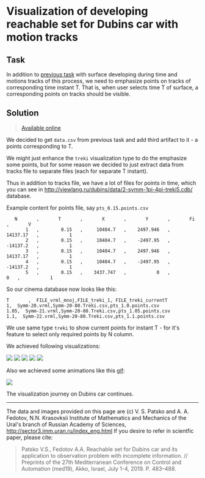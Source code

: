 # Visualization of developing reachable set for Dubins car with motion tracks

## Task
In addition to [previous task](2-tracks-for-reachable-set.md) with surface developing during time
and motions tracks of this process, we need to emphasize points on tracks of corresponding time instant T.
That is, when user selects time T of surface, a corresponding points on tracks should be visible.

## Solution

> [Available online](http://tinyurl.com/vefxfns)

We decided to get `data.csv` from previous task and add third artifact to it - a points corresponding to T.

We might just enhance the `treki` visualization type to do the emphasize some points, but for some reason 
we decided to just extract data from tracks file to separate files (each for separate T instant).

Thus in addition to tracks file, we have a lot of files for points in time, which you can see in
http://viewlang.ru/dubins/data/2-symm-1pi-4pi-treki5.cdb/ database.

Example content for points file, say `pts_0.15.points.csv`
```
   N       ,       T       ,       X       ,       Y       ,       Fi      ,       V
       1   ,        0.15   ,     10404.7   ,    2497.946   ,    14137.17   ,           1
       2   ,        0.15   ,     10404.7   ,    -2497.95   ,    -14137.2   ,           1
       3   ,        0.15   ,     10404.7   ,    2497.946   ,    14137.17   ,           1
       4   ,        0.15   ,     10404.7   ,    -2497.95   ,    -14137.2   ,           1
       5   ,        0.15   ,    3437.747   ,           0   ,           0   ,           1
```

So our cinema database now looks like this:
```
T       ,  FILE_vrml_mnoj,FILE_treki_1, FILE_treki_currentT
1,  Symm-20.vrml,Symm-20-80.Treki.csv,pts_1.0.points.csv
1.05,  Symm-21.vrml,Symm-20-80.Treki.csv,pts_1.05.points.csv
1.1,  Symm-22.vrml,Symm-20-80.Treki.csv,pts_1.1.points.csv
```

We use same type `treki` to show current points for instant T - for it's feature to select only required points by N column.

We achieved following visualizations:

![](http://showtime.lact.in/resizer_st/fit/340/340//files/visual/2020-03-14/2020-03-14-at-18-15-57.png)
![](http://showtime.lact.in/resizer_st/fit/340/340//files/visual/2020-03-14/2020-03-14-at-18-18-45.png)
![](http://showtime.lact.in/resizer_st/fit/340/340//files/visual/2020-03-12/2020-03-12-at-11-37-42.png)
![](http://showtime.lact.in/resizer_st/fit/340/340//files/visual/2020-03-12/2020-03-12-at-11-37-55.png)
![](http://showtime.lact.in/resizer_st/fit/340/340//files/visual/2020-03-12/2020-03-12-at-11-54-17.png)

Also we achieved some animations like this [gif](http://showtime.lact.in/resizer_st/fit/420/420//files/visual/2020-03-12/2020-03-12-at-11-47-04.gif):

![](http://showtime.lact.in/resizer_st/fit/420/420//files/visual/2020-03-12/2020-03-12-at-11-47-04.gif)

The visualization journey on Dubins car continues.

---
The data and images provided on this page are (c) V. S. Patsko and A. A. Fedotov,
N.N. Krasovksii Institute of Mathematics and Mechanics of the Ural's branch of Russian Academy of Sciences,
http://sector3.imm.uran.ru/index_eng.html
If you desire to refer in scientfic paper, please cite:
> Patsko V.S., Fedotov A.A. Reachable set for Dubins car and its application to observation problem with incomplete information.
> // Preprints of the 27th Mediterranean Conference on Control and Automation (med19), Akko, Israel, July 1-4, 2019. P. 483–488.